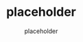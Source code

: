 ---
layout: placeholder

title:  placeholder
subtitle: placeholder

categories: ['placeholder']
permalink: /:title/
traducciones: ['en','es']

tags: [anki]

---